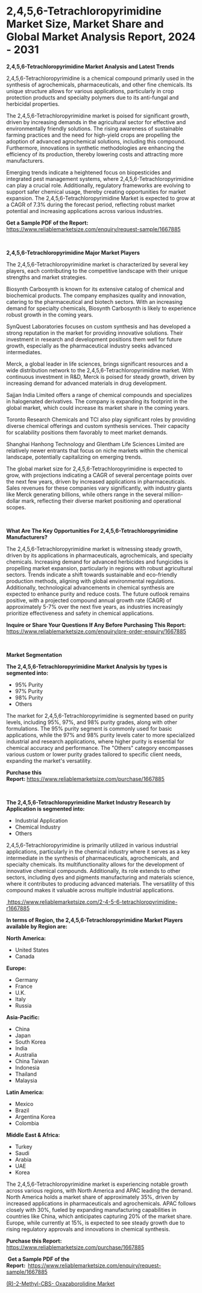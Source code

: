<p><h1>2,4,5,6-Tetrachloropyrimidine Market Size, Market Share and Global Market Analysis Report, 2024 - 2031</h1></p><p><strong>2,4,5,6-Tetrachloropyrimidine Market Analysis and Latest Trends</strong></p>
<p><p>2,4,5,6-Tetrachloropyrimidine is a chemical compound primarily used in the synthesis of agrochemicals, pharmaceuticals, and other fine chemicals. Its unique structure allows for various applications, particularly in crop protection products and specialty polymers due to its anti-fungal and herbicidal properties. </p><p>The 2,4,5,6-Tetrachloropyrimidine market is poised for significant growth, driven by increasing demands in the agricultural sector for effective and environmentally friendly solutions. The rising awareness of sustainable farming practices and the need for high-yield crops are propelling the adoption of advanced agrochemical solutions, including this compound. Furthermore, innovations in synthetic methodologies are enhancing the efficiency of its production, thereby lowering costs and attracting more manufacturers.</p><p>Emerging trends indicate a heightened focus on biopesticides and integrated pest management systems, where 2,4,5,6-Tetrachloropyrimidine can play a crucial role. Additionally, regulatory frameworks are evolving to support safer chemical usage, thereby creating opportunities for market expansion. The 2,4,5,6-Tetrachloropyrimidine Market is expected to grow at a CAGR of 7.3% during the forecast period, reflecting robust market potential and increasing applications across various industries.</p></p>
<p><strong>Get a Sample PDF of the Report:&nbsp;</strong> <a href="https://www.reliablemarketsize.com/enquiry/request-sample/1667885?utm_campaign=1898&utm_medium=2&utm_source=Github&utm_content=ia&utm_term=27122024&utm_id=2456-tetrachloropyrimidine">https://www.reliablemarketsize.com/enquiry/request-sample/1667885</a></p>
<p>&nbsp;</p>
<p><strong>2,4,5,6-Tetrachloropyrimidine Major Market Players</strong></p>
<p><p>The 2,4,5,6-Tetrachloropyrimidine market is characterized by several key players, each contributing to the competitive landscape with their unique strengths and market strategies.</p><p>Biosynth Carbosynth is known for its extensive catalog of chemical and biochemical products. The company emphasizes quality and innovation, catering to the pharmaceutical and biotech sectors. With an increasing demand for specialty chemicals, Biosynth Carbosynth is likely to experience robust growth in the coming years.</p><p>SynQuest Laboratories focuses on custom synthesis and has developed a strong reputation in the market for providing innovative solutions. Their investment in research and development positions them well for future growth, especially as the pharmaceutical industry seeks advanced intermediates.</p><p>Merck, a global leader in life sciences, brings significant resources and a wide distribution network to the 2,4,5,6-Tetrachloropyrimidine market. With continuous investment in R&D, Merck is poised for steady growth, driven by increasing demand for advanced materials in drug development.</p><p>Sajjan India Limited offers a range of chemical compounds and specializes in halogenated derivatives. The company is expanding its footprint in the global market, which could increase its market share in the coming years.</p><p>Toronto Research Chemicals and TCI also play significant roles by providing diverse chemical offerings and custom synthesis services. Their capacity for scalability positions them favorably to meet market demands.</p><p>Shanghai Hanhong Technology and Glentham Life Sciences Limited are relatively newer entrants that focus on niche markets within the chemical landscape, potentially capitalizing on emerging trends.</p><p>The global market size for 2,4,5,6-Tetrachloropyrimidine is expected to grow, with projections indicating a CAGR of several percentage points over the next few years, driven by increased applications in pharmaceuticals. Sales revenues for these companies vary significantly, with industry giants like Merck generating billions, while others range in the several million-dollar mark, reflecting their diverse market positioning and operational scopes.</p></p>
<p>&nbsp;</p>
<p><strong>What Are The Key Opportunities For 2,4,5,6-Tetrachloropyrimidine Manufacturers?</strong></p>
<p><p>The 2,4,5,6-Tetrachloropyrimidine market is witnessing steady growth, driven by its applications in pharmaceuticals, agrochemicals, and specialty chemicals. Increasing demand for advanced herbicides and fungicides is propelling market expansion, particularly in regions with robust agricultural sectors. Trends indicate a shift towards sustainable and eco-friendly production methods, aligning with global environmental regulations. Additionally, technological advancements in chemical synthesis are expected to enhance purity and reduce costs. The future outlook remains positive, with a projected compound annual growth rate (CAGR) of approximately 5-7% over the next five years, as industries increasingly prioritize effectiveness and safety in chemical applications.</p></p>
<p><strong>Inquire or Share Your Questions If Any Before Purchasing This Report:</strong> <a href="https://www.reliablemarketsize.com/enquiry/pre-order-enquiry/1667885?utm_campaign=1898&utm_medium=2&utm_source=Github&utm_content=ia&utm_term=27122024&utm_id=2456-tetrachloropyrimidine">https://www.reliablemarketsize.com/enquiry/pre-order-enquiry/1667885</a></p>
<p>&nbsp;</p>
<p><strong>Market Segmentation</strong></p>
<p><strong>The 2,4,5,6-Tetrachloropyrimidine Market Analysis by types is segmented into:</strong></p>
<p><ul><li>95% Purity</li><li>97% Purity</li><li>98% Purity</li><li>Others</li></ul></p>
<p><p>The market for 2,4,5,6-Tetrachloropyrimidine is segmented based on purity levels, including 95%, 97%, and 98% purity grades, along with other formulations. The 95% purity segment is commonly used for basic applications, while the 97% and 98% purity levels cater to more specialized industrial and research applications, where higher purity is essential for chemical accuracy and performance. The "Others" category encompasses various custom or lower purity grades tailored to specific client needs, expanding the market's versatility.</p></p>
<p><strong>Purchase this Report:&nbsp;</strong><a href="https://www.reliablemarketsize.com/purchase/1667885?utm_campaign=1898&utm_medium=2&utm_source=Github&utm_content=ia&utm_term=27122024&utm_id=2456-tetrachloropyrimidine">https://www.reliablemarketsize.com/purchase/1667885</a></p>
<p>&nbsp;</p>
<p><strong>The 2,4,5,6-Tetrachloropyrimidine Market Industry Research by Application is segmented into:</strong></p>
<p><ul><li>Industrial Application</li><li>Chemical Industry</li><li>Others</li></ul></p>
<p><p>2,4,5,6-Tetrachloropyrimidine is primarily utilized in various industrial applications, particularly in the chemical industry where it serves as a key intermediate in the synthesis of pharmaceuticals, agrochemicals, and specialty chemicals. Its multifunctionality allows for the development of innovative chemical compounds. Additionally, its role extends to other sectors, including dyes and pigments manufacturing and materials science, where it contributes to producing advanced materials. The versatility of this compound makes it valuable across multiple industrial applications.</p></p>
<p><a href="https://www.reliablemarketsize.com/2-4-5-6-tetrachloropyrimidine-r1667885?utm_campaign=1898&utm_medium=2&utm_source=Github&utm_content=ia&utm_term=27122024&utm_id=2456-tetrachloropyrimidine">&nbsp;https://www.reliablemarketsize.com/2-4-5-6-tetrachloropyrimidine-r1667885</a></p>
<p><strong>In terms of Region, the 2,4,5,6-Tetrachloropyrimidine Market Players available by Region are:</strong></p>
<p>
    <p> <strong> North America: </strong>
        <ul>
            <li>United States</li>
            <li>Canada</li>
        </ul>
        </p> 
    <p> <strong> Europe: </strong>
        <ul>
            <li>Germany</li>
            <li>France</li>
            <li>U.K.</li>
            <li>Italy</li>
            <li>Russia</li>
        </ul>
        </p> 
    <p> <strong> Asia-Pacific: </strong>
        <ul>
            <li>China</li>
            <li>Japan</li>
            <li>South Korea</li>
            <li>India</li>
            <li>Australia</li>
            <li>China Taiwan</li>
            <li>Indonesia</li>
            <li>Thailand</li>
            <li>Malaysia</li>
        </ul>
        </p> 
    <p> <strong> Latin America: </strong>
        <ul>
            <li>Mexico</li>
            <li>Brazil</li>
            <li>Argentina Korea</li>
            <li>Colombia</li>
        </ul>
        </p> 
    <p> <strong> Middle East & Africa: </strong>
        <ul>
            <li>Turkey</li>
            <li>Saudi</li>
            <li>Arabia</li>
            <li>UAE</li>
            <li>Korea</li>
        </ul>
    </p>
    </p>
<p><p>The 2,4,5,6-Tetrachloropyrimidine market is experiencing notable growth across various regions, with North America and APAC leading the demand. North America holds a market share of approximately 35%, driven by increased applications in pharmaceuticals and agrochemicals. APAC follows closely with 30%, fueled by expanding manufacturing capabilities in countries like China, which anticipates capturing 20% of the market share. Europe, while currently at 15%, is expected to see steady growth due to rising regulatory approvals and innovations in chemical synthesis.</p></p>
<p><strong>Purchase this Report: </strong><a href="https://www.reliablemarketsize.com/purchase/1667885?utm_campaign=1898&utm_medium=2&utm_source=Github&utm_content=ia&utm_term=27122024&utm_id=2456-tetrachloropyrimidine">https://www.reliablemarketsize.com/purchase/1667885</a></p>
<p>&nbsp;<strong>Get a Sample PDF of the Report:&nbsp;&nbsp;</strong><a href="https://www.reliablemarketsize.com/enquiry/request-sample/1667885?utm_campaign=1898&utm_medium=2&utm_source=Github&utm_content=ia&utm_term=27122024&utm_id=2456-tetrachloropyrimidine">https://www.reliablemarketsize.com/enquiry/request-sample/1667885</a></p>
<p><strong></strong></p>
<p><p><a href="https://github.com/Chiragrp22/Market-Research-Report-List-6/blob/main/r-2-methyl-cbs-oxazaborolidine-market.md?utm_campaign=1898&utm_medium=2&utm_source=Github&utm_content=ia&utm_term=27122024&utm_id=2456-tetrachloropyrimidine">(R)-2-Methyl-CBS- Oxazaborolidine Market</a></p></p>
